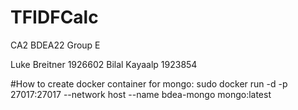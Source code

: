 # TFIDFCalc
CA2 BDEA22 Group E

Luke Breitner 1926602
Bilal Kayaalp 1923854

#How to create docker container for mongo: 
sudo docker run -d -p 27017:27017 --network host --name bdea-mongo mongo:latest
